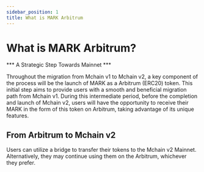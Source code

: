 ```yaml
---
sidebar_position: 1
title: What is MARK Arbitrum
---
```


# What is MARK Arbitrum?

*** A Strategic Step Towards Mainnet ***

Throughout the migration from Mchain v1 to Mchain v2, a key component of the process will be the launch of MARK as a Arbitrum (ERC20) token. This initial step aims to provide users with a smooth and beneficial migration path from Mchain v1. During this intermediate period, before the completion and launch of Mchain v2, users will have the opportunity to receive their MARK in the form of this token on Arbitrum, taking advantage of its unique features.

## From Arbitrum to Mchain v2

Users can utilize a bridge to transfer their tokens to the Mchain v2 Mainnet. Alternatively, they may continue using them on the Arbitrum, whichever they prefer.
